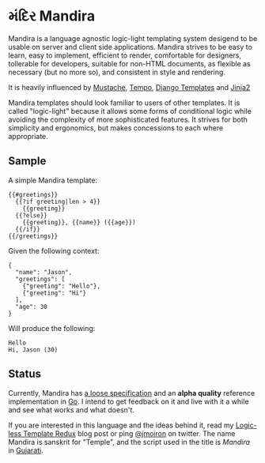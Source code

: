 # મંદિર Mandira

Mandira is a language agnostic logic-light templating system desigend to be usable on server and client side applications.  Mandira strives to be easy to learn, easy to implement, efficient to render, comfortable for designers, tollerable for developers, suitable for non-HTML documents, as flexible as necessary (but no more so), and consistent in style and rendering.

It is heavily influenced by [Mustache](http://mustache.github.com/mustache.5.html), [Tempo](http://tempojs.com/), [Django Templates](https://docs.djangoproject.com/en/dev/ref/templates/) and [Jinja2](http://jinja.pocoo.org/docs/)

Mandira templates should look familiar to users of other templates.  It is called "logic-light" because it allows some forms of conditional logic while avoiding the complexity of more sophisticated features.  It strives for both simplicity and ergonomics, but makes concessions to each where appropriate.

## Sample

A simple Mandira template:

```
{{#greetings}}
  {{?if greeting|len > 4}}
    {{greeting}}
  {{?else}}
    {{greeting}}, {{name}} ({{age}})
  {{/if}}
{{/greetings}}
```

Given the following context:

```
{
  "name": "Jason",
  "greetings": [
    {"greeting": "Hello"},
    {"greeting": "Hi"}
  ],
  "age": 30
}
```

Will produce the following:

```
Hello
Hi, Jason (30)
```


## Status

Currently, Mandira has [a loose specification](http://jmoiron.github.com/mandira) and an **alpha quality** reference implementation in [Go](http://golang.org).  I intend to get feedback on it and live with it a while and see what works and what doesn't.

If you are interested in this language and the ideas behind it, read my [Logic-less Template Redux](http://jmoiron.net/blog/logicless-template-redux/) blog post or ping [@jmoiron](http://twitter/com/jmoiron) on twitter.  The name Mandira is sanskrit for "Temple", and the script used in the title is *Mandira* in [Gujarati](http://en.wikipedia.org/wiki/Gujarati_language).

